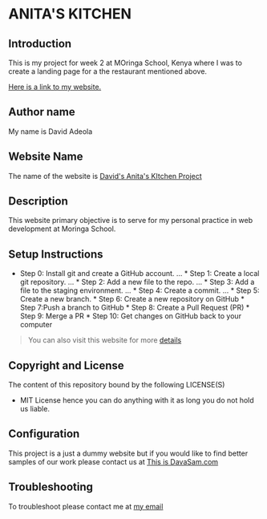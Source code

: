 # ANITA'S KITCHEN
## Introduction

This is my project for week 2 at MOringa School, Kenya where I was to create a landing page for a the restaurant mentioned above.

[Here is a link to my website.](https://github.com/davadeola/davadeola.github.io)
   
   ## Author name
   My name is David Adeola
   
   ## Website Name
   The name of the website is [David's Anita's KItchen Project ](https://github.com/davadeola/anita-s-kitchen)
   
   ## Description
   This website primary objective is to serve for my personal practice in web development at Moringa School.
   
   ## Setup Instructions
   * Step 0: Install git and create a GitHub account. ...
    * Step 1: Create a local git repository. ...
    * Step 2: Add a new file to the repo. ...
    * Step 3: Add a file to the staging environment. ...
    * Step 4: Create a commit. ...
    * Step 5: Create a new branch.
    * Step 6: Create a new repository on GitHub
    * Step 7:Push a branch to GitHub
    * Step 8: Create a Pull Request (PR)
    * Step 9:  Merge a PR
    * Step 10: Get changes on GitHub back to your computer
> You can also visit this website for more [details](http://product.hubspot.com/blog/git-and-github-tutorial-for-beginners)

  ## Copyright and License
The content of this repository bound by the following LICENSE(S)
 * MIT License hence you can do anything with it as long you do not hold us liable.
 ## Configuration
This project is a just a dummy website but if you would like to find better samples of our work please contact us at [This is DavaSam.com](adeoladavid15@gmail.com)

 ## Troubleshooting
 To troubleshoot please contact me at [my email](adeoladavid15@gmail.com)

 
